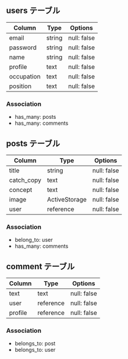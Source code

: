 ## users テーブル
| Column    | Type   | Options     |
| --------  | ------ | ----------- |
| email     | string | null: false |
| password  | string | null: false |
| name      | string | null: false |
| profile   | text   | null: false |
| occupation| text   | null: false |
| position  | text   | null: false |

### Association
- has_many: posts
- has_many: comments

## posts テーブル
| Column    | Type          | Options     |
| --------  | ----------    | ----------- |
| title     | string        | null: false |
| catch_copy| text          | null: false |
| concept   | text          | null: false |
| image     | ActiveStorage | null: false |
| user      | reference     | null: false |

### Association
- belong_to: user
- has_many: comments

## comment テーブル
| Column    | Type      | Options     |
| --------  | --------  | ----------- |
| text      | text      | null: false |
| user      | reference | null: false |
| profile   | reference | null: false |

### Association
- belongs_to: post
- belongs_to: user